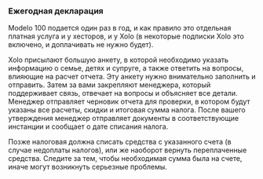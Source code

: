 ### Ежегодная декларация

Modelo 100 подается один раз в год, и как правило это отдельная платная
услуга и у хесторов, и у Xolo (в некоторые подписки Xolo это включено, и доплачивать не нужно будет).

Xolo присылают большую анкету, в которой необходимо указать информацию о
семье, детях и супруге, а также ответить на вопросы, влияющие на
расчет отчета. Эту анкету нужно внимательно заполнить и отправить. Затем за
вами закрепляют менеджера, который поддерживает связь, отвечает
на вопросы и объясняет все детали. Менеджер отправляет черновик отчета для
проверки, в котором будут указаны все расчеты, скидки и итоговая
сумма налога. После вашего утверждения менеджер отправляет документы в
соответствующие инстанции и сообщает о дате списания налога.

Позже налоговая должна списать средства с указанного счета (в случае
недоплаты налогов), или же наоборот вернуть переплаченные средства.
Следите за тем, чтобы необходимая сумма была на счете, иначе могут возникнуть
серьезные проблемы.
